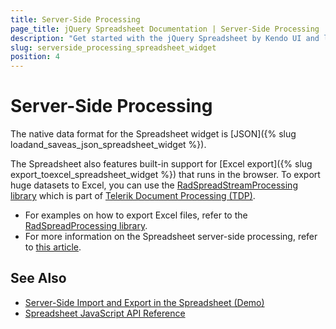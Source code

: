 ```yaml
---
title: Server-Side Processing
page_title: jQuery Spreadsheet Documentation | Server-Side Processing | Kendo UI
description: "Get started with the jQuery Spreadsheet by Kendo UI and learn how to process its data by using the Telerik Document Processing library."
slug: serverside_processing_spreadsheet_widget
position: 4
---
```


# Server-Side Processing

The native data format for the Spreadsheet widget is [JSON]({% slug loadand_saveas_json_spreadsheet_widget %}).

The Spreadsheet also features built-in support for [Excel export]({% slug export_toexcel_spreadsheet_widget %}) that runs in the browser. To export huge datasets to Excel, you can use the [RadSpreadStreamProcessing library](http://docs.telerik.com/devtools/document-processing/libraries/radspreadstreamprocessing/overview) which is part of [Telerik Document Processing (TDP)](http://docs.telerik.com/devtools/document-processing/introduction).  

* For examples on how to export Excel files, refer to the [RadSpreadProcessing library](http://docs.telerik.com/devtools/document-processing/libraries/radspreadprocessing/overview).
* For more information on the Spreadsheet server-side processing, refer to [this article](http://docs.telerik.com/aspnet-mvc/helpers/spreadsheet/spreadsheet-processing).

## See Also

* [Server-Side Import and Export in the Spreadsheet (Demo)](https://demos.telerik.com/kendo-ui/spreadsheet/server-side-import-export)
* [Spreadsheet JavaScript API Reference](/api/javascript/ui/spreadsheet)
